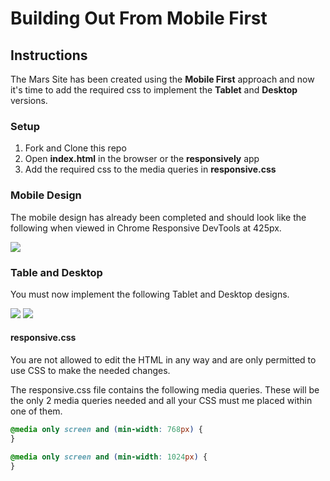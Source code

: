 # Building Out From Mobile First
## Instructions

The Mars Site has been created using the **Mobile First** approach and now it's time to add the required css to implement the **Tablet** and **Desktop** versions.  


### Setup
1. Fork and Clone this repo
2. Open **index.html** in the browser or the **responsively** app
3. Add the required css to the media queries in **responsive.css**

### Mobile Design

The mobile design has already been completed and should look like the following when viewed in Chrome Responsive DevTools at 425px. 

<img src="https://i.imgur.com/f0wWj3v.png">

### Table and Desktop

You must now implement the following Tablet and Desktop designs.

<img src="https://i.imgur.com/uZU0o38.jpg">

<img src="https://i.imgur.com/2E2rC9a.jpg">

#### responsive.css

You are not allowed to edit the HTML in any way and are only permitted to use CSS to make the needed changes. 

The responsive.css file contains the following media queries.  These will be the only 2 media queries needed and all your CSS must me placed within one of them. 

```css
@media only screen and (min-width: 768px) {
}

@media only screen and (min-width: 1024px) {
}

```

<!-- - An interactive [solution](https://0wqnv.csb.app/) has been provided which you can inspect using Chrome Dev Tools.  -->


<!-- 
<img src="https://i.imgur.com/GM9oj6c.jpg" /> -->
